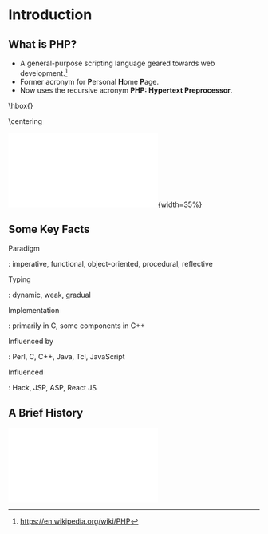 # Introduction

## What is PHP?

* A general-purpose scripting language geared towards web development.[^1]
* Former acronym for **P**ersonal **H**ome **P**age.
* Now uses the recursive acronym **PHP: Hypertext Preprocessor**.

\hbox{}

\centering

![](../media/new-php-logo.svg.pdf){width=35%}

[^1]: https://en.wikipedia.org/wiki/PHP

## Some Key Facts

Paradigm

:   imperative, functional, object-oriented, procedural, reflective

Typing

:   dynamic, weak, gradual

Implementation

:   primarily in C, some components in C++

Influenced by

:   Perl, C, C++, Java, Tcl, JavaScript

Influenced

:   Hack, JSP, ASP, React JS

## A Brief History

![](../media/timeline.mmd.pdf)
